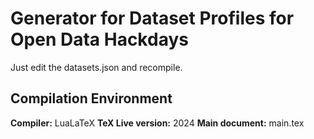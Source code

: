 # Generator for Dataset Profiles for Open Data Hackdays

Just edit the datasets.json and recompile.

## Compilation Environment
**Compiler:** LuaLaTeX
**TeX Live version:** 2024
**Main document:** main.tex
